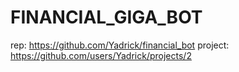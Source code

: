 # FINANCIAL_GIGA_BOT

rep: https://github.com/Yadrick/financial_bot
project: https://github.com/users/Yadrick/projects/2
